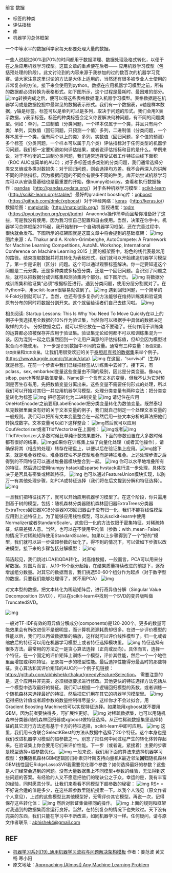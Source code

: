 

前言
数据

- 标签的种类
- 评估指标
- 库
- 机器学习总体框架






一个中等水平的数据科学家每天都要处理大量的数据。


一些人说超过60%到70%的时间都用于数据清理、数据处理及格式转化，以便于在之后应用机器学习模型。这篇文章的重点便在后者—— 应用机器学习模型（包括预处理的阶段）。此文讨论到的内容来源于我参加的过的数百次的机器学习竞赛。请大家注意这里讨论的方法是大体上适用的，当然还有很多被专业人士使用的非常复杂的方法。接下来会使用到python。数据在应用机器学习模型之前，所有的数据都必须转换为表格形式。如下图所示，这个过程是最耗时、最困难的部分。![img](https://media.licdn.com/mpr/mpr/shrinknp_800_800/AAEAAQAAAAAAAAgrAAAAJGFkYzU5ZDRkLWQyNjYtNDI3Ni1hMTYzLTNiNGRlZDA1NzllOQ.png)转换完成之后，便可以将这些表格数据灌入机器学习模型。表格数据是在机器学习或是数据挖掘中最常见的数据表示形式。我们有一个数据表，x轴是样本数据，y轴是标签。标签可以是单列可以是多列，取决于问题的形式。我们会用X表示数据，y表示标签。标签的种类标签会定义你要解决何种问题，有不同的问题类型。例如：单列，二进制值（分类问题，一个样本仅属于一个类，并且只有两个类）单列，实数值（回归问题，只预测一个值）多列，二进制值（分类问题，一个样本属于一个类，但有两个以上的类）多列，实数值（回归问题，多个值的预测）多个标签（分类问题，一个样本可以属于几个类）评估指标对于任何类型的机器学习问题，我们都一定要知道如何评估结果，或者说评估指标和目的是什么。举例来说，对于不均衡的二进制分类问题，我们通常选择受试者工作特征曲线下面积（ROC AUC或简单的AUC）；对于多标签或多类别的分类问题，我们通常选择分类交叉熵或多类对数损失；对于回归问题，则会选择均方差。我不会再深入的讲解不同的评估指标，因为根据问题的不同会有很多不同的种类。库开始尝试机器学习库可以从安装最基础也是最重要的开始，像numpy和scipy。查看和执行数据操作：[pandas](http://pandas.pydata.org/)（<http://pandas.pydata.org/>）对于各种机器学习模型：[scikit-learn](http://scikit-learn.org/stable/)（<http://scikit-learn.org/stable/>）最好的gradient boosting库：[xgboost](https://github.com/dmlc/xgboost)（<https://github.com/dmlc/xgboost>）对于神经网络：[keras](http://keras.io/)（<http://keras.io/>）数据绘图：[matplotlib](http://matplotlib.org/)（<http://matplotlib.org/>）监视进度：[tqdm](https://pypi.python.org/pypi/tqdm)（<https://pypi.python.org/pypi/tqdm>）Anaconda操作简单而且帮你准备好了这些，可是我没有使用，因为我习惯自己配置和自由使用。当然，决策在你手中。机器学习总体框架2015起，我开始制作一个自动机器学习框架，还在完善过程中，很快就会发布。下图所示的框架图就是这篇文章中将会提到的基础框架： ![img](https://media.licdn.com/mpr/mpr/shrinknp_800_800/AAEAAQAAAAAAAAeqAAAAJDVkYTViYjM5LTZjOWMtNGVhYS1iYjljLWZhOWMyNzJkZGU1MQ.png) 图片来源：A. Thakur and A. Krohn-Grimberghe, AutoCompete: A Framework for Machine Learning Competitions, AutoML Workshop, International Conference on Machine Learning 2015  上面的框架图中，粉色的线代表最常用的路径。结束提取数据并将其转化为表格形式，我们就可以开始建造机器学习模型了。第一步是识别（区分）问题。这个可以通过观察标签解决。你一定要知道这个问题是二元分类，还是多种类或多标签分类，还是一个回归问题。当识别了问题之后，就可以把数据分成训练集和测验集两个部分。如下图所示。   ![img](https://media.licdn.com/mpr/mpr/shrinknp_800_800/AAEAAQAAAAAAAAmDAAAAJDlkZGMyZTgwLWRjZTMtNDgxNS05OGUxLTc4OWIyNzZiNjM3Mw.png)  将数据分成训练集和验证集“必须”根据标签进行。遇到分类问题，使用分层分割就对了。在Python中，用scikit-learn很容易就做到了。   ![img](https://media.licdn.com/mpr/mpr/shrinknp_800_800/AAEAAQAAAAAAAAgIAAAAJGVlMjM1NTgzLWI0ZWMtNDM3NC05ZWE3LTY3NzZjZjU4MWNlZg.png)   遇到回归问题，一个简单的K-Fold分割就可以了。当然，也还有很多复杂的方法能够在维持训练集和验证集原有分布的同时将数据分割开来。这个就留给读者们自己去练习啦。   ![img](https://media.licdn.com/mpr/mpr/shrinknp_800_800/AAEAAQAAAAAAAAjoAAAAJGM1MjU5YjE3LTIzYzgtNDlkNC1iMjIwLTE2MDI1MzhkNGRiZg.png)



相关阅读:  Startup Lessons: This Is Why You Need To Move Quickly在以上的例子中我选择用全数据的10%作为验证集，当然你可以根据手中具体的数据决定取样的大小。   分好数据之后，就可以把它放在一边不要碰了。任何作用于训练集的运算都必须被保存并应用于验证集。验证集无论如何都不可以和训练集混为一谈。因为混到一起之后虽然回到一个让用户满意的评估指标值，但却会因为模型过拟合而不能使用。   下一步是识别数据中不同的变量。通常有三种变量：`数值变量`、`分类变量`和`文本变量`。让我们用很受欢迎的关于[泰坦尼克号的数据集](https://www.kaggle.com/c/titanic/data)来举个例子。   (<https://www.kaggle.com/c/titanic/data>). ![img](https://media.licdn.com/mpr/mpr/shrinknp_800_800/AAEAAQAAAAAAAAdcAAAAJDYyNTE0OTJhLTE2N2ItNDIyYi1iNDgyLWMxMzBjNTMzOTYwNg.png)  在这里，“survival”（生存）就是标签。在前一个步骤中我们已经把标签从训练集中去掉了。接下来，有pclass，sex, embarked变量这些变量由不同的级别，因此是分类变量。像age, sibsp, parch等就是数值变量。Name是一个含有文本的变量，但我不认为它对预测是否生存有用。先把数值变量分离出来。这些变量不需要任何形式的处理，所以我们可以开始对其归一并应用机器学习模型。处理分类变量有两种变法：把分类变量转化为标签    ![img](https://media.licdn.com/mpr/mpr/shrinknp_800_800/AAEAAQAAAAAAAAgDAAAAJGU5NzE5M2ZiLTlmOTMtNDQ3MC04MTc2LTk0MWZkNWQ0YjFhZg.png)  把标签转化为二进制变量    ![img](https://media.licdn.com/mpr/mpr/shrinknp_800_800/AAEAAQAAAAAAAAiTAAAAJDQ4NmQ5NzM4LTMyOTctNDBlNS1iYWQ3LWU3NGUzZDE5ODQ5Ng.png)  请记住在应用OneHotEncoder之前要用LabelEncoder把分类变量转化为数值变量。既然泰坦尼克数据里面没有好的关于文本变量的例子，我们就自己制定一个处理文本变量的一般规则。我们可以把所有文本变量整合在一起然后用一些文本分析的算法把他们转换成数字。文本变量可以如下这样整合：  ![img](https://media.licdn.com/mpr/mpr/shrinknp_800_800/AAEAAQAAAAAAAAdhAAAAJDQ4ZGU0YTRkLTI2ZjctNDc3My05YjVjLWIzZGY3Y2Y1NzI5ZQ.png)然后就可以应用CoutVectorizer或者TfidfVectorizer在上面啦：  ![img](https://media.licdn.com/mpr/mpr/shrinknp_800_800/AAEAAQAAAAAAAAjeAAAAJDMwNDhhZWM3LTc1YTItNGNmZC1iYzk2LTk1MGY5ODBiMDIyNg.png)或者![img](https://media.licdn.com/mpr/mpr/shrinknp_800_800/AAEAAQAAAAAAAAefAAAAJGY0NzU4NjM5LTc5ZjQtNDJmNC1iNDU2LTBmMTc0ZDE1NzkxNQ.png)TfidfVectorizer大多数时候比单纯计数效果要好。下面的参数设置在大多数时候都有很好的结果。![img](https://media.licdn.com/mpr/mpr/shrinknp_800_800/AAEAAQAAAAAAAAkFAAAAJGIzMTkzZDdlLWFkOTEtNDBlYy1hMWJmLWYxYmU2OGU0OGM1NA.png)如果你在训练集上做了向量化处理（或者其他操作），请确保将其（相应的处理）转存在硬盘上，以便以后在验证集上应用。![img](https://media.licdn.com/mpr/mpr/shrinknp_800_800/AAEAAQAAAAAAAAfwAAAAJDM3MjVmZWJhLWIyZmUtNGE4NS04MDBhLTQwNjA2ZGMwMzIwMw.png)接下来，就是堆叠器模块。堆叠器模块不是模型堆叠而是特征堆叠。上述处理步骤之后得到的不同特征可以通过堆叠器模块整合到一起。   ![img](https://media.licdn.com/mpr/mpr/shrinknp_800_800/AAEAAQAAAAAAAAfUAAAAJDBlN2UxNDYzLWE3YTUtNDQ1YS1iMDhmLWY5NGFlYTRmNDA2ZA.png)  你可以水平地堆叠所有的特征，然后通过使用numpy hstack或sparse hvstack进行进一步处理，具体取决于是否具有密集或稀疏特征。   ![img](https://media.licdn.com/mpr/mpr/shrinknp_400_400/AAEAAQAAAAAAAAfaAAAAJDc5NWYzZTBhLTM4MDUtNGRjYy1hYjdmLWRlYzk0NTRlMDM5Yw.png)  也可以通过FeatureUnion模块实现，以防万一有其他处理步骤，如PCA或特征选择（我们将在后文提到分解和特征选择）。   ![img](https://media.licdn.com/mpr/mpr/shrinknp_800_800/AAEAAQAAAAAAAAdOAAAAJDM1MTgxOTNhLWYzODItNDg3Ni1hMTY1LTEzYWQ3NmRlN2U1OA.png)


一旦我们把特征找齐了，就可以开始应用机器学习模型了。在这个阶段，你只需用到基于树的模型，包括：随机森林分类器随机森林回归器ExtraTrees分类器ExtraTrees回归器XGB分类器XGB回归器由于没有归一化，我们不能将线性模型应用到上述特征上。为了能够应用线性模型，可以从scikit-learn中使用Normalizer或者StandardScaler。这些归一化的方法仅限于密集特征，对稀疏特征，结果差强人意。当然，也可以在不使用平均值（参数：with_mean=False）的情况下对稀疏矩阵使用StandardScaler。如果以上步骤得到了一个“好的”模型，我们就可以进一步做超参数的优化了。得不到的情况下，可以做如下步骤以改进模型。接下来的步骤包括分解模型：   ![img](https://media.licdn.com/mpr/mpr/shrinknp_800_800/AAEAAQAAAAAAAAhkAAAAJDBlOGQxZDE5LTk4ZDItNGQ5NS05YWM5LWQ5ODRkMTRjNGJkMA.png)


简洁起见，我们跳过LDA和QDA转化。对高维数据，一般而言，PCA可以用来分解数据。对图片而言，从10-15个组分起始，在结果质量持续改进的前提下，逐渐增加组分数量。对其它的数据而言，我们挑选50-60个组分作为起点（对于数字型的数据，只要我们能够处理得了，就不用PCA）   ![img](https://media.licdn.com/mpr/mpr/shrinknp_400_400/AAEAAQAAAAAAAAeuAAAAJGY4YWU4MGE5LWE3YWYtNGMxMy04ZTBiLWRhYTVhZDIxY2I4Ng.png)



对文本型的数据，把文本转化为稀疏矩阵后，进行奇异值分解（Singular Value Decomposition (SVD)），可以在scikit-learn中找到一个SVD的变异版叫做TruncatedSVD。


![img](https://media.licdn.com/mpr/mpr/shrinknp_800_800/AAEAAQAAAAAAAAg9AAAAJDU1NzljMDFjLTk1MTAtNGQ4NS1hOWQzLTE2M2Q1OTQ3ZmEyNQ.png)

一般对TF-IDF有效的奇异值分解成分(components)是120-200个。更多的数量可能效果会有所改进但不是很明显，而计算机资源耗费却很多。在进一步评价模型的性能以后，我们可以再做数据集的缩放，这样就可以评价线性模型了。归一化或者缩放后的特征可以用在机器学习模型上或者特征选择模块里。   ![img](https://media.licdn.com/mpr/mpr/shrinknp_800_800/AAEAAQAAAAAAAAl2AAAAJDg2NDRiNGRjLWQ0YTctNGIzNS1iN2NhLTBhYjYyMTczYTljOA.png)  特征选择有很多方法。最常用的方法之一是贪心算法选择（正向或反向）。具体而言，选择一个特征，在一个固定的评价矩阵上训练一个模型，评价其性能，然后一个一个地往里面增加或移除特征，记录每一步的模型性能。最后选择性能得分最高时的那些特征。贪心算法和其评价矩阵的AUC的一个例子见链接： <https://github.com/abhishekkrthakur/greedyFeatureSelection>。   需要注意的是，这个应用并非完美，必须根据要求进行修改。其他更快的特征选择方法包括从一个模型中选取最好的特征。我们可以根据一个逻辑回归模型的系数，或者训练一个随机森林来选择最好的特征，然后把它们用在其它的机器学习模型里。   ![img](https://media.licdn.com/mpr/mpr/shrinknp_800_800/AAEAAQAAAAAAAAhkAAAAJDFhNzhkYTBmLTIwMzEtNDhiOC1iNWNhLTUxYWUxNWJjMWU5MQ.png)  记得把估计值或者超参数的数量控制得尽量少，这样你才不会过拟合。用Gradient Boosting Machine也可以实现特征选择。如果能用xgboost就不要用GBM，因为前者要快得多，可扩展性更好。   ![img](https://media.licdn.com/mpr/mpr/shrinknp_800_800/AAEAAQAAAAAAAAhFAAAAJGFiZTAwMjE3LTY5ODItNGY0OS1iMDBhLTNjZjAwZjA1YzNmMA.png)  对稀疏数据集，也可以用随机森林分类器/随机森林回归器或xgboost做特征选择。从正性稀疏数据集里选择特征的其它流行方法还有基于卡方的特征选择，scikit-learn中即可应用。   ![img](https://media.licdn.com/mpr/mpr/shrinknp_800_800/AAEAAQAAAAAAAAlWAAAAJGQ5YTkwYjAyLWNmMzgtNDQ4MC1hNzAyLWEyNDU0NGU0OGI1Nw.png)  这里，我们用卡方联合SelectKBest的方法从数据中选择了20个特征。这个本身也是我们改进机器学习模型的超参数之一。别忘了把任何中间过程产生的转化体转存起来。在验证集上你会要用它们来评价性能。下一步（或者说，紧接着）主要的步骤是模型选择+超参数优化。   ![img](https://media.licdn.com/mpr/mpr/shrinknp_400_400/AAEAAQAAAAAAAAeMAAAAJDlkYTFiMjQxLWQ4ZjItNDkxZS05ZTU3LTI0ZDQyMzU3NDZkMw.png)   一般来说，我们用下面的算法来选择机器学习模型：**分类**随机森林GBM逻辑回归朴素贝叶斯支持向量机K最近邻法**回归**随机森林GBM线性回归RidgeLassoSVR我需要优化哪个参数？如何选择最好的参数？这些是人们经常会遇到的问题。没有大量数据集上不同模型+参数的经验，无法得到这些问题的答案。有经验的人又不愿意把他们的秘诀公之于众。幸运的是，我有丰富的经验，同时愿意分享。让我们来看看不同模型下超参数的秘密：   ![img](https://media.licdn.com/mpr/mpr/shrinknp_800_800/AAEAAQAAAAAAAAilAAAAJDhiNGE5YTVmLTJhNTAtNGNkZS1hNDAwLTY5YTJiMTE1ZmI3Zg.png)  RS* =不好说合适的值是多少，在这些超参数里随机搜索一下。以我个人浅见（原文作者个人意见），上述的这些模型比其他模型好，无需评价其它模型。再说一次，记得保存这些转化体：   ![img](https://media.licdn.com/mpr/mpr/shrinknp_800_800/AAEAAQAAAAAAAAhzAAAAJGNhOTU4MGRjLWE3YzAtNDFmMi1hMjg0LWUyOGIwMDBlNzUxYw.png)  然后对验证集做相同的操作。   ![img](https://media.licdn.com/mpr/mpr/shrinknp_800_800/AAEAAQAAAAAAAAllAAAAJDgxZjdjNjcwLTQ0ZDktNDU0Mi04YzQzLThjMGM1NWY5ZWFkNQ.png)  上面的规则和框架对我遇到的数据集而言运行良好。当然，在特别复杂的情况下也失败过。天下没有完美的东西，我们只能在学习中不断改进，如同机器学习一样。任何疑问，请与原文作者联系：abhishek4@gmail.com





## REF

- [机器学习系列(19)_通用机器学习流程与问题解决架构模板](http://blog.csdn.net/han_xiaoyang/article/details/52910022) 作者：姜范波 黄文畅 寒小阳
- 原文地址：[Approaching (Almost) Any Machine Learning Problem](http://blog.kaggle.com/2016/07/21/approaching-almost-any-machine-learning-problem-abhishek-thakur/)
